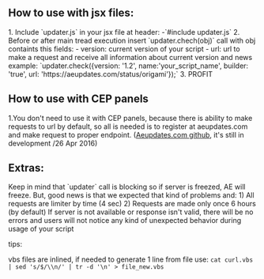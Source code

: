 <h2>How to use with jsx files:</h2>
1. Include `updater.js` in your jsx file at header:
 -`#include updater.js`
2. Before or after main tread execution insert `updater.chech(obj)` call with obj containts this fields:
    - version: current version of your script
    - url: url to make a request and receive all information about current version and news
example: `updater.check({version: '1.2', name:'your_script_name',  builder: 'true',  url: 'https://aeupdates.com/status/origami'});`
3. PROFIT

<h2>How to use with CEP panels</h2>
1.You don't need to use it with CEP panels, because there is ability to make requests to url by default, so all is needed
is to register at aeupdates.com and make request to proper endpoint. (<a href="https://github.com/mehanig/aeupdates">Aeupdates.com github</a>, it's still in development /26 Apr 2016)

<h2>Extras:</h2>
Keep in mind that `updater` call is blocking so if server is freezed, AE will freeze.
But, good news is that we expected that kind of problems and:
 1) All requests are limiter by time (4 sec)
 2) Requests are made only once 6 hours (by default)
 If server is not available or response isn't valid, there will be no errors and users will not notice any kind of
    unexpected behavior during usage of your script

tips:

vbs files are inlined, if needed to generate 1 line from file use: `cat curl.vbs | sed 's/$/\\n/' | tr -d '\n' > file_new.vbs`

